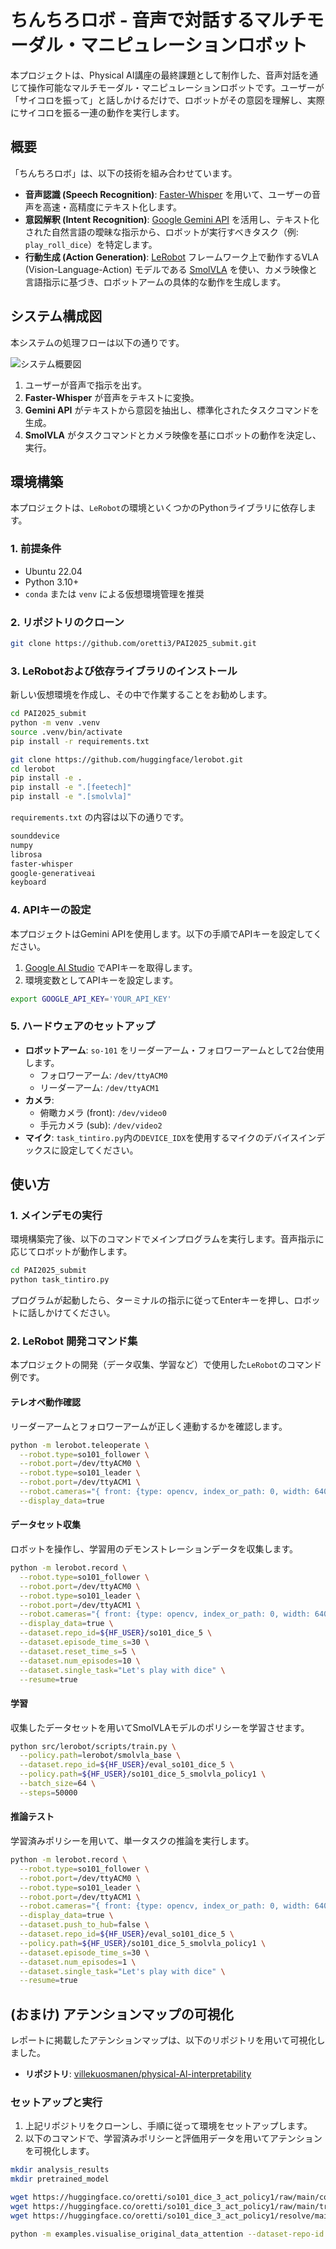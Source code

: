 # ちんちろロボ - 音声で対話するマルチモーダル・マニピュレーションロボット

本プロジェクトは、Physical AI講座の最終課題として制作した、音声対話を通じて操作可能なマルチモーダル・マニピュレーションロボットです。ユーザーが「サイコロを振って」と話しかけるだけで、ロボットがその意図を理解し、実際にサイコロを振る一連の動作を実行します。

## 概要

「ちんちろロボ」は、以下の技術を組み合わせています。

- **音声認識 (Speech Recognition)**: [Faster-Whisper](https://github.com/SYSTRAN/faster-whisper) を用いて、ユーザーの音声を高速・高精度にテキスト化します。
- **意図解釈 (Intent Recognition)**: [Google Gemini API](https://ai.google.dev/) を活用し、テキスト化された自然言語の曖昧な指示から、ロボットが実行すべきタスク（例: `play_roll_dice`）を特定します。
- **行動生成 (Action Generation)**: [LeRobot](https://huggingface.co/lerobot) フレームワーク上で動作するVLA (Vision-Language-Action) モデルである [SmolVLA](https://huggingface.co/blog/smolvla) を使い、カメラ映像と言語指示に基づき、ロボットアームの具体的な動作を生成します。

## システム構成図

本システムの処理フローは以下の通りです。

![システム概要図](https://github.com/oretti3/PAI2025_submit/blob/main/bin/system_img.png?raw=true)

1. ユーザーが音声で指示を出す。
2. **Faster-Whisper** が音声をテキストに変換。
3. **Gemini API** がテキストから意図を抽出し、標準化されたタスクコマンドを生成。
4. **SmolVLA** がタスクコマンドとカメラ映像を基にロボットの動作を決定し、実行。

## 環境構築

本プロジェクトは、`LeRobot`の環境といくつかのPythonライブラリに依存します。

### 1. 前提条件
- Ubuntu 22.04
- Python 3.10+
- `conda` または `venv` による仮想環境管理を推奨

### 2. リポジトリのクローン
```bash
git clone https://github.com/oretti3/PAI2025_submit.git
```
### 3. LeRobotおよび依存ライブラリのインストール
新しい仮想環境を作成し、その中で作業することをお勧めします。

```bash
cd PAI2025_submit
python -m venv .venv
source .venv/bin/activate
pip install -r requirements.txt

git clone https://github.com/huggingface/lerobot.git
cd lerobot
pip install -e .
pip install -e ".[feetech]"  
pip install -e ".[smolvla]"
```

`requirements.txt` の内容は以下の通りです。
```bash
sounddevice
numpy
librosa
faster-whisper
google-generativeai
keyboard
```

### 4. APIキーの設定
本プロジェクトはGemini APIを使用します。以下の手順でAPIキーを設定してください。
1. [Google AI Studio](https://aistudio.google.com/app/apikey) でAPIキーを取得します。
2. 環境変数としてAPIキーを設定します。

```bash
export GOOGLE_API_KEY='YOUR_API_KEY'
```

### 5. ハードウェアのセットアップ
- **ロボットアーム**: `so-101` をリーダーアーム・フォロワーアームとして2台使用します。
  - フォロワーアーム: `/dev/ttyACM0`
  - リーダーアーム: `/dev/ttyACM1`
- **カメラ**:
  - 俯瞰カメラ (front): `/dev/video0`
  - 手元カメラ (sub): `/dev/video2`
- **マイク**: `task_tintiro.py`内の`DEVICE_IDX`を使用するマイクのデバイスインデックスに設定してください。

## 使い方

### 1. メインデモの実行

環境構築完了後、以下のコマンドでメインプログラムを実行します。音声指示に応じてロボットが動作します。

```bash
cd PAI2025_submit
python task_tintiro.py
```

プログラムが起動したら、ターミナルの指示に従ってEnterキーを押し、ロボットに話しかけてください。

### 2. LeRobot 開発コマンド集

本プロジェクトの開発（データ収集、学習など）で使用した`LeRobot`のコマンド例です。

#### テレオペ動作確認
リーダーアームとフォロワーアームが正しく連動するかを確認します。

```bash
python -m lerobot.teleoperate \
  --robot.type=so101_follower \
  --robot.port=/dev/ttyACM0 \
  --robot.type=so101_leader \
  --robot.port=/dev/ttyACM1 \
  --robot.cameras="{ front: {type: opencv, index_or_path: 0, width: 640, height: 480, fps: 30}, sub: {type: opencv, index_or_path: 2, width: 640, height: 480, fps: 30}}" \
  --display_data=true
```

#### データセット収集
ロボットを操作し、学習用のデモンストレーションデータを収集します。

```bash
python -m lerobot.record \
  --robot.type=so101_follower \
  --robot.port=/dev/ttyACM0 \
  --robot.type=so101_leader \
  --robot.port=/dev/ttyACM1 \
  --robot.cameras="{ front: {type: opencv, index_or_path: 0, width: 640, height: 480, fps: 30}, sub: {type: opencv, index_or_path: 2, width: 640, height: 480, fps: 30}}" \
  --display_data=true \
  --dataset.repo_id=${HF_USER}/so101_dice_5 \
  --dataset.episode_time_s=30 \
  --dataset.reset_time_s=5 \
  --dataset.num_episodes=10 \
  --dataset.single_task="Let's play with dice" \
  --resume=true
```

#### 学習
収集したデータセットを用いてSmolVLAモデルのポリシーを学習させます。

```bash
python src/lerobot/scripts/train.py \
  --policy.path=lerobot/smolvla_base \
  --dataset.repo_id=${HF_USER}/eval_so101_dice_5 \
  --policy.path=${HF_USER}/so101_dice_5_smolvla_policy1 \
  --batch_size=64 \
  --steps=50000
```

#### 推論テスト
学習済みポリシーを用いて、単一タスクの推論を実行します。

```bash
python -m lerobot.record \
  --robot.type=so101_follower \
  --robot.port=/dev/ttyACM0 \
  --robot.type=so101_leader \
  --robot.port=/dev/ttyACM1 \
  --robot.cameras="{ front: {type: opencv, index_or_path: 0, width: 640, height: 480, fps: 30}, sub: {type: opencv, index_or_path: 2, width: 640, height: 480, fps: 30}}" \
  --display_data=true \
  --dataset.push_to_hub=false \
  --dataset.repo_id=${HF_USER}/eval_so101_dice_5 \
  --policy.path=${HF_USER}/so101_dice_5_smolvla_policy1 \
  --dataset.episode_time_s=30 \
  --dataset.num_episodes=1 \
  --dataset.single_task="Let's play with dice" \
  --resume=true
```

## (おまけ) アテンションマップの可視化

レポートに掲載したアテンションマップは、以下のリポジトリを用いて可視化しました。

- **リポジトリ**: [villekuosmanen/physical-Al-interpretability](https://github.com/villekuosmanen/physical-AI-interpretability)

### セットアップと実行
1. 上記リポジトリをクローンし、手順に従って環境をセットアップします。
2. 以下のコマンドで、学習済みポリシーと評価用データを用いてアテンションを可視化します。


```bash
mkdir analysis_results
mkdir pretrained_model

wget https://huggingface.co/oretti/so101_dice_3_act_policy1/raw/main/config.json -O ./pretrained_model/config.json
wget https://huggingface.co/oretti/so101_dice_3_act_policy1/raw/main/train_config.json -O ./pretrained_model/train_config.json
wget https://huggingface.co/oretti/so101_dice_3_act_policy1/resolve/main/model.safetensors -O ./pretrained_model/model.safetensors

python -m examples.visualise_original_data_attention --dataset-repo-id oretti/so101_dice_3 --episode-id 18 --policy-path ./pretrained_model --output-dir ./analysis_results
```
